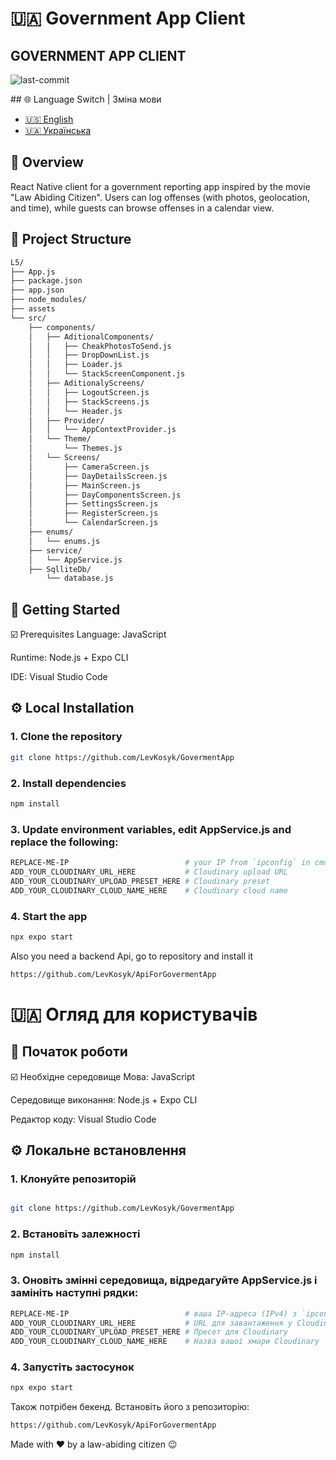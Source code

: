 # 🇺🇦 Government App Client
<div align="left"> <h2>GOVERNMENT APP CLIENT</h2> <p> <img src="https://img.shields.io/github/last-commit/LevKosyk/ApiForGovermentApp?style=default&logo=git&logoColor=white&color=a0d1e2" alt="last-commit"> </p> </div>
## 🌐 Language Switch | Зміна мови

* [🇺🇸 English](#-overview)
* [🇺🇦 Українська](#-Огляд-для-користувачів)

## 📍 Overview
React Native client for a government reporting app inspired by the movie "Law Abiding Citizen". Users can log offenses (with photos, geolocation, and time), while guests can browse offenses in a calendar view.

## 📁 Project Structure
```sh
L5/
├── App.js
├── package.json
├── app.json
├── node_modules/
├── assets
└── src/
    ├── components/
    │   ├── AditionalComponents/
    │   │   ├── CheakPhotosToSend.js
    │   │   ├── DropDownList.js
    │   │   ├── Loader.js
    │   │   └── StackScreenComponent.js
    │   ├── AditionalyScreens/
    │   │   ├── LogoutScreen.js
    │   │   ├── StackScreens.js
    │   │   └── Header.js
    │   ├── Provider/
    │   │   └── AppContextProvider.js
    │   └── Theme/
    │       └── Themes.js
    │   └── Screens/
    │       ├── CameraScreen.js
    │       ├── DayDetailsScreen.js
    │       ├── MainScreen.js
    │       ├── DayComponentsScreen.js
    │       ├── SettingsScreen.js
    │       ├── RegisterScreen.js
    │       └── CalendarScreen.js
    ├── enums/
    │   └── enums.js
    ├── service/
    │   └── AppService.js
    ├── SqlliteDb/
        └── database.js

```
## 🚀 Getting Started
☑️ Prerequisites
Language: JavaScript

Runtime: Node.js + Expo CLI

IDE: Visual Studio Code

## ⚙️ Local Installation
### 1. Clone the repository
```sh
git clone https://github.com/LevKosyk/GovermentApp
```

### 2. Install dependencies
```sh
npm install
```

### 3. Update environment variables, edit AppService.js and replace the following:

```sh
REPLACE-ME-IP                          # your IP from `ipconfig` in cmd (IPv4)
ADD_YOUR_CLOUDINARY_URL_HERE           # Cloudinary upload URL
ADD_YOUR_CLOUDINARY_UPLOAD_PRESET_HERE # Cloudinary preset
ADD_YOUR_CLOUDINARY_CLOUD_NAME_HERE    # Cloudinary cloud name
```

### 4. Start the app
```sh
npx expo start
```
Also you need a backend Api, go to repository and install it 
```sh
https://github.com/LevKosyk/ApiForGovermentApp
```

# 🇺🇦 Огляд для користувачів
## 🚀 Початок роботи
☑️ Необхідне середовище
Мова: JavaScript

Середовище виконання: Node.js + Expo CLI

Редактор коду: Visual Studio Code

## ⚙️ Локальне встановлення
### 1. Клонуйте репозиторій
```sh

git clone https://github.com/LevKosyk/GovermentApp
```

### 2. Встановіть залежності
```sh
npm install
```

### 3. Оновіть змінні середовища, відредагуйте AppService.js і замініть наступні рядки:
```sh
REPLACE-ME-IP                          # ваша IP-адреса (IPv4) з `ipconfig` в cmd
ADD_YOUR_CLOUDINARY_URL_HERE           # URL для завантаження у Cloudinary
ADD_YOUR_CLOUDINARY_UPLOAD_PRESET_HERE # Пресет для Cloudinary
ADD_YOUR_CLOUDINARY_CLOUD_NAME_HERE    # Назва вашої хмари Cloudinary
```

### 4. Запустіть застосунок
```sh
npx expo start
```

Також потрібен бекенд. Встановіть його з репозиторію:
```sh
https://github.com/LevKosyk/ApiForGovermentApp
```
Made with ❤️ by a law-abiding citizen 😉

